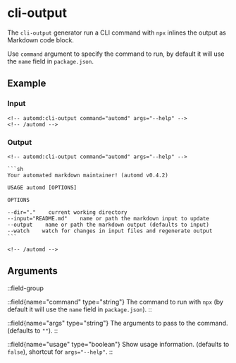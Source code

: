 # cli-output

The `cli-output` generator run a CLI command with `npx` inlines the output as Markdown code block.

Use `command` argument to specify the command to run, by default it will use the `name` field in `package.json`.

## Example

<!-- automd:example generator=cli-output command="automd" args="--help" -->

### Input

    <!-- automd:cli-output command="automd" args="--help" -->
    <!-- /automd -->

### Output

    <!-- automd:cli-output command="automd" args="--help" -->

    ```sh
    Your automated markdown maintainer! (automd v0.4.2)

    USAGE automd [OPTIONS]

    OPTIONS

    --dir="."    current working directory
    --input="README.md"    name or path the markdown input to update
    --output    name or path the markdown output (defaults to input)
    --watch    watch for changes in input files and regenerate output
    ```

    <!-- /automd -->

<!-- /automd -->

## Arguments

::field-group

::field{name="command" type="string"}
The command to run with `npx` (by default it will use the `name` field in `package.json`).
::

::field{name="args" type="string"}
The arguments to pass to the command. (defaults to `""`).
::

::field{name="usage" type="boolean"}
Show usage information. (defaults to `false`), shortcut for `args="--help"`.
::
